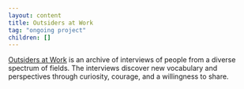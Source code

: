 ```yaml
---
layout: content
title: Outsiders at Work
tag: "ongoing project"
children: []
---
```

[Outsiders at Work](https://outsidersatwork.wordpress.com/) is an archive of interviews of people from a diverse spectrum of fields. The interviews discover new vocabulary and perspectives through curiosity, courage, and a willingness to share.

